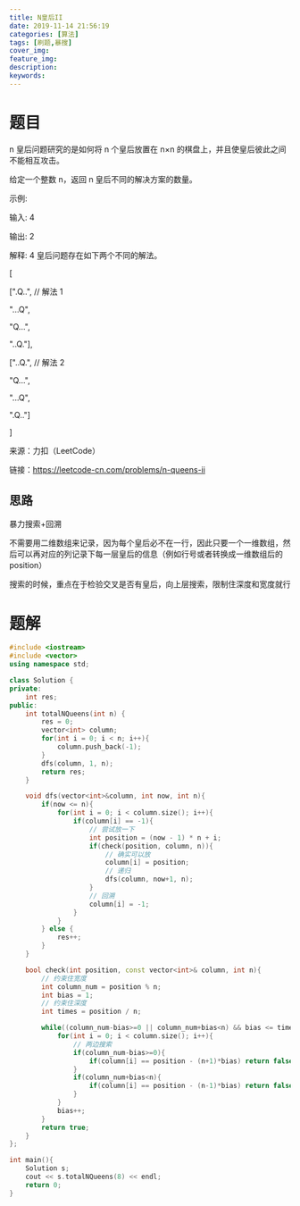 ```yaml
---
title: N皇后II
date: 2019-11-14 21:56:19
categories: [算法]
tags: [刷题,暴搜]
cover_img:
feature_img:
description:
keywords:
---
```


# 题目

n 皇后问题研究的是如何将 n 个皇后放置在 n×n 的棋盘上，并且使皇后彼此之间不能相互攻击。

给定一个整数 n，返回 n 皇后不同的解决方案的数量。

示例:

输入: 4

输出: 2

解释: 4 皇后问题存在如下两个不同的解法。

[

 [".Q..",  // 解法 1

  "...Q",

  "Q...",

  "..Q."],

 ["..Q.",  // 解法 2

  "Q...",

  "...Q",

  ".Q.."]

]



来源：力扣（LeetCode）

链接：https://leetcode-cn.com/problems/n-queens-ii



## 思路

暴力搜索+回溯

不需要用二维数组来记录，因为每个皇后必不在一行，因此只要一个一维数组，然后可以再对应的列记录下每一层皇后的信息（例如行号或者转换成一维数组后的position）

搜索的时候，重点在于检验交叉是否有皇后，向上层搜索，限制住深度和宽度就行



# 题解

```c++
#include <iostream>
#include <vector>
using namespace std;

class Solution {
private:
    int res;
public:
    int totalNQueens(int n) {
        res = 0;
        vector<int> column;
        for(int i = 0; i < n; i++){
            column.push_back(-1);
        }
        dfs(column, 1, n);
        return res;
    }

    void dfs(vector<int>&column, int now, int n){
        if(now <= n){
            for(int i = 0; i < column.size(); i++){
                if(column[i] == -1){
                    // 尝试放一下
                    int position = (now - 1) * n + i;
                    if(check(position, column, n)){
                        // 确实可以放
                        column[i] = position;
                        // 递归
                        dfs(column, now+1, n);
                    }
                    // 回溯
                    column[i] = -1;
                }
            }
        } else {
            res++;
        }
    }

    bool check(int position, const vector<int>& column, int n){
        // 约束住宽度
        int column_num = position % n;
        int bias = 1;
        // 约束住深度
        int times = position / n;

        while((column_num-bias>=0 || column_num+bias<n) && bias <= times){
            for(int i = 0; i < column.size(); i++){
                // 两边搜索
                if(column_num-bias>=0){
                    if(column[i] == position - (n+1)*bias) return false;
                }
                if(column_num+bias<n){
                    if(column[i] == position - (n-1)*bias) return false;
                }
            }
            bias++;
        }
        return true;
    }
};

int main(){
    Solution s;
    cout << s.totalNQueens(8) << endl;
    return 0;
}
```

